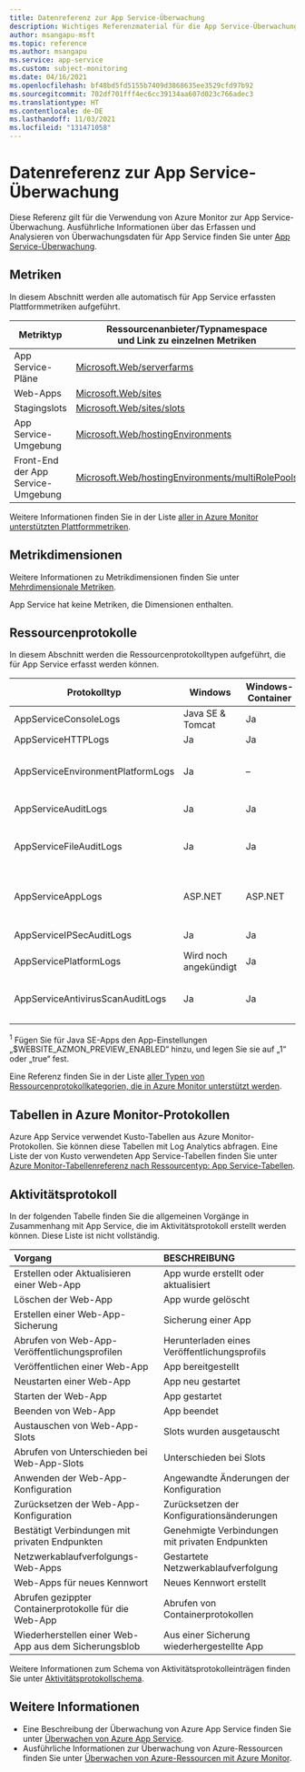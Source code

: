 ```yaml
---
title: Datenreferenz zur App Service-Überwachung
description: Wichtiges Referenzmaterial für die App Service-Überwachung
author: msangapu-msft
ms.topic: reference
ms.author: msangapu
ms.service: app-service
ms.custom: subject-monitoring
ms.date: 04/16/2021
ms.openlocfilehash: bf48bd5fd5155b7409d3868635ee3529cfd97b92
ms.sourcegitcommit: 702df701fff4ec6cc39134aa607d023c766adec3
ms.translationtype: HT
ms.contentlocale: de-DE
ms.lasthandoff: 11/03/2021
ms.locfileid: "131471058"
---
```

# <a name="monitoring-app-service-data-reference"></a>Datenreferenz zur App Service-Überwachung

Diese Referenz gilt für die Verwendung von Azure Monitor zur App Service-Überwachung. Ausführliche Informationen über das Erfassen und Analysieren von Überwachungsdaten für App Service finden Sie unter [App Service-Überwachung](monitor-app-service.md).

## <a name="metrics"></a>Metriken

In diesem Abschnitt werden alle automatisch für App Service erfassten Plattformmetriken aufgeführt.  

|Metriktyp | Ressourcenanbieter/Typnamespace<br/> und Link zu einzelnen Metriken |
|-------|-----|
| App Service-Pläne | [Microsoft.Web/serverfarms](../azure-monitor/essentials/metrics-supported.md#microsoftwebserverfarms)
| Web-Apps | [Microsoft.Web/sites](../azure-monitor/essentials/metrics-supported.md#microsoftwebsites) |
| Stagingslots | [Microsoft.Web/sites/slots](../azure-monitor/essentials/metrics-supported.md#microsoftwebsitesslots) 
| App Service-Umgebung | [Microsoft.Web/hostingEnvironments](../azure-monitor/essentials/metrics-supported.md#microsoftwebhostingenvironments)
| Front-End der App Service-Umgebung | [Microsoft.Web/hostingEnvironments/multiRolePools](../azure-monitor/essentials/metrics-supported.md#microsoftwebhostingenvironmentsmultirolepools)


Weitere Informationen finden Sie in der Liste [aller in Azure Monitor unterstützten Plattformmetriken](../azure-monitor/essentials/metrics-supported.md).


## <a name="metric-dimensions"></a>Metrikdimensionen

Weitere Informationen zu Metrikdimensionen finden Sie unter [Mehrdimensionale Metriken](../azure-monitor/essentials/data-platform-metrics.md#multi-dimensional-metrics).

App Service hat keine Metriken, die Dimensionen enthalten.

## <a name="resource-logs"></a>Ressourcenprotokolle

In diesem Abschnitt werden die Ressourcenprotokolltypen aufgeführt, die für App Service erfasst werden können. 

| Protokolltyp | Windows | Windows-Container | Linux | Linux-Container | BESCHREIBUNG |
|-|-|-|-|-|-|
| AppServiceConsoleLogs | Java SE & Tomcat | Ja | Ja | Ja | Standardausgabe und Standardfehler |
| AppServiceHTTPLogs | Ja | Ja | Ja | Ja | Webserverprotokolle |
| AppServiceEnvironmentPlatformLogs | Ja | – | Ja | Ja | App Service-Umgebung: Skalierung, Konfigurationsänderungen und Statusprotokolle|
| AppServiceAuditLogs | Ja | Ja | Ja | Ja | Anmeldeaktivität per FTP und Kudu |
| AppServiceFileAuditLogs | Ja | Ja | Wird noch angekündigt | Wird noch angekündigt | Dateiänderungen am Websiteinhalt; **nur für Premium-Tarif und höher verfügbar** |
| AppServiceAppLogs | ASP.NET | ASP.NET | Java SE und Tomcat Images <sup>1</sup> | Java SE und Tomcat Blessed Images <sup>1</sup> | Anwendungsprotokolle |
| AppServiceIPSecAuditLogs  | Ja | Ja | Ja | Ja | Anforderungen von IP-Regeln |
| AppServicePlatformLogs  | Wird noch angekündigt | Ja | Ja | Ja | Containervorgangsprotokolle |
| AppServiceAntivirusScanAuditLogs | Ja | Ja | Ja | Ja | [Protokolle für Antivirenscans](https://azure.github.io/AppService/2020/12/09/AzMon-AppServiceAntivirusScanAuditLogs.html) mithilfe von Microsoft Defender; **nur verfügbar für Premium-Tarif** | 

<sup>1</sup> Fügen Sie für Java SE-Apps den App-Einstellungen „$WEBSITE_AZMON_PREVIEW_ENABLED“ hinzu, und legen Sie sie auf „1“ oder „true“ fest.

Eine Referenz finden Sie in der Liste [aller Typen von Ressourcenprotokollkategorien, die in Azure Monitor unterstützt werden](../azure-monitor/essentials/resource-logs-schema.md).

## <a name="azure-monitor-logs-tables"></a>Tabellen in Azure Monitor-Protokollen

Azure App Service verwendet Kusto-Tabellen aus Azure Monitor-Protokollen. Sie können diese Tabellen mit Log Analytics abfragen. Eine Liste der von Kusto verwendeten App Service-Tabellen finden Sie unter [Azure Monitor-Tabellenreferenz nach Ressourcentyp: App Service-Tabellen](/azure/azure-monitor/reference/tables/tables-resourcetype#app-services). 

## <a name="activity-log"></a>Aktivitätsprotokoll

In der folgenden Tabelle finden Sie die allgemeinen Vorgänge in Zusammenhang mit App Service, die im Aktivitätsprotokoll erstellt werden können. Diese Liste ist nicht vollständig.

| Vorgang | BESCHREIBUNG |
|:---|:---|
|Erstellen oder Aktualisieren einer Web-App| App wurde erstellt oder aktualisiert|
|Löschen der Web-App| App wurde gelöscht |
|Erstellen einer Web-App-Sicherung| Sicherung einer App|
|Abrufen von Web-App-Veröffentlichungsprofilen| Herunterladen eines Veröffentlichungsprofils |
|Veröffentlichen einer Web-App| App bereitgestellt |
|Neustarten einer Web-App| App neu gestartet|
|Starten der Web-App| App gestartet |
|Beenden von Web-App| App beendet|
|Austauschen von Web-App-Slots| Slots wurden ausgetauscht|
|Abrufen von Unterschieden bei Web-App-Slots| Unterschieden bei Slots|
|Anwenden der Web-App-Konfiguration| Angewandte Änderungen der Konfiguration|
|Zurücksetzen der Web-App-Konfiguration| Zurücksetzen der Konfigurationsänderungen|
|Bestätigt Verbindungen mit privaten Endpunkten| Genehmigte Verbindungen mit privaten Endpunkten|
|Netzwerkablaufverfolgungs-Web-Apps| Gestartete Netzwerkablaufverfolgung|
|Web-Apps für neues Kennwort| Neues Kennwort erstellt |
|Abrufen gezippter Containerprotokolle für die Web-App| Abrufen von Containerprotokollen |
|Wiederherstellen einer Web-App aus dem Sicherungsblob| Aus einer Sicherung wiederhergestellte App|

Weitere Informationen zum Schema von Aktivitätsprotokolleinträgen finden Sie unter [Aktivitätsprotokollschema](../azure-monitor/essentials/activity-log-schema.md). 

## <a name="see-also"></a>Weitere Informationen

- Eine Beschreibung der Überwachung von Azure App Service finden Sie unter [Überwachen von Azure App Service](monitor-app-service.md).
- Ausführliche Informationen zur Überwachung von Azure-Ressourcen finden Sie unter [Überwachen von Azure-Ressourcen mit Azure Monitor](../azure-monitor/essentials/monitor-azure-resource.md).